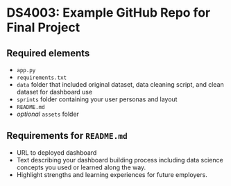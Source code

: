 # DS4003: Example GitHub Repo for Final Project

## Required elements
* `app.py`
* `requirements.txt`
* `data` folder that included original dataset, data cleaning script, and clean dataset for dashboard use
* `sprints` folder containing your user personas and layout
* `README.md`
* *optional* `assets` folder

## Requirements for `README.md`
* URL to deployed dashboard
* Text describing your dashboard building process including data science concepts you used or learned along the way.
* Highlight strengths and learning experiences for future employers. 

